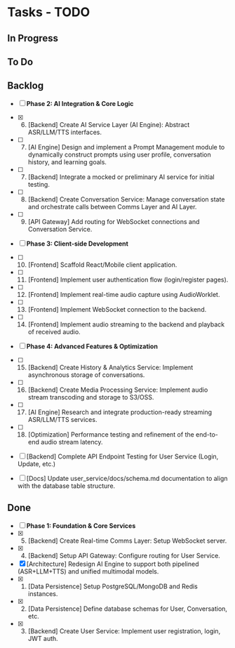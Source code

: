 # Tasks - TODO

## In Progress


## To Do


## Backlog
- [ ] **Phase 2: AI Integration & Core Logic**
- [x] 6. [Backend] Create AI Service Layer (AI Engine): Abstract ASR/LLM/TTS interfaces.
- [ ] 7. [AI Engine] Design and implement a Prompt Management module to dynamically construct prompts using user profile, conversation history, and learning goals.
- [ ] 7. [Backend] Integrate a mocked or preliminary AI service for initial testing.
- [ ] 8. [Backend] Create Conversation Service: Manage conversation state and orchestrate calls between Comms Layer and AI Layer.
- [ ] 9. [API Gateway] Add routing for WebSocket connections and Conversation Service.
- [ ] **Phase 3: Client-side Development**
- [ ] 10. [Frontend] Scaffold React/Mobile client application.
- [ ] 11. [Frontend] Implement user authentication flow (login/register pages).
- [ ] 12. [Frontend] Implement real-time audio capture using AudioWorklet.
- [ ] 13. [Frontend] Implement WebSocket connection to the backend.
- [ ] 14. [Frontend] Implement audio streaming to the backend and playback of received audio.
- [ ] **Phase 4: Advanced Features & Optimization**
- [ ] 15. [Backend] Create History & Analytics Service: Implement asynchronous storage of conversations.
- [ ] 16. [Backend] Create Media Processing Service: Implement audio stream transcoding and storage to S3/OSS.
- [ ] 17. [AI Engine] Research and integrate production-ready streaming ASR/LLM/TTS services.
- [ ] 18. [Optimization] Performance testing and refinement of the end-to-end audio stream latency.

- [ ] [Backend] Complete API Endpoint Testing for User Service (Login, Update, etc.)
- [ ] [Docs] Update user_service/docs/schema.md documentation to align with the database table structure.

## Done
- [ ] **Phase 1: Foundation & Core Services**
- [x] 5. [Backend] Create Real-time Comms Layer: Setup WebSocket server.
- [x] 4. [Backend] Setup API Gateway: Configure routing for User Service.
- [x] [Architecture] Redesign AI Engine to support both pipelined (ASR+LLM+TTS) and unified multimodal models.
- [x] 1. [Data Persistence] Setup PostgreSQL/MongoDB and Redis instances.
- [x] 2. [Data Persistence] Define database schemas for User, Conversation, etc.
- [x] 3. [Backend] Create User Service: Implement user registration, login, JWT auth.
